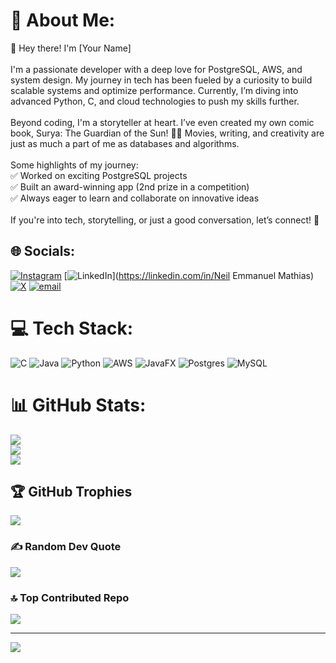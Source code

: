 # 💫 About Me:
👋 Hey there! I'm [Your Name]<br><br>I'm a passionate developer with a deep love for PostgreSQL, AWS, and system design. My journey in tech has been fueled by a curiosity to build scalable systems and optimize performance. Currently, I’m diving into advanced Python, C, and cloud technologies to push my skills further.<br><br>Beyond coding, I'm a storyteller at heart. I’ve even created my own comic book, Surya: The Guardian of the Sun! 🎨✨ Movies, writing, and creativity are just as much a part of me as databases and algorithms.<br><br>Some highlights of my journey:<br>✅ Worked on exciting PostgreSQL projects<br>✅ Built an award-winning app (2nd prize in a competition)<br>✅ Always eager to learn and collaborate on innovative ideas<br><br>If you're into tech, storytelling, or just a good conversation, let’s connect! 🚀


## 🌐 Socials:
[![Instagram](https://img.shields.io/badge/Instagram-%23E4405F.svg?logo=Instagram&logoColor=white)](https://instagram.com/_.n_.e_.i_.l_) [![LinkedIn](https://img.shields.io/badge/LinkedIn-%230077B5.svg?logo=linkedin&logoColor=white)](https://linkedin.com/in/Neil Emmanuel Mathias) [![X](https://img.shields.io/badge/X-black.svg?logo=X&logoColor=white)](https://x.com/neil75688278) [![email](https://img.shields.io/badge/Email-D14836?logo=gmail&logoColor=white)](mailto:mathiasneilemmanuel@gmail.com) 

# 💻 Tech Stack:
![C](https://img.shields.io/badge/c-%2300599C.svg?style=for-the-badge&logo=c&logoColor=white) ![Java](https://img.shields.io/badge/java-%23ED8B00.svg?style=for-the-badge&logo=openjdk&logoColor=white) ![Python](https://img.shields.io/badge/python-3670A0?style=for-the-badge&logo=python&logoColor=ffdd54) ![AWS](https://img.shields.io/badge/AWS-%23FF9900.svg?style=for-the-badge&logo=amazon-aws&logoColor=white) ![JavaFX](https://img.shields.io/badge/javafx-%23FF0000.svg?style=for-the-badge&logo=javafx&logoColor=white) ![Postgres](https://img.shields.io/badge/postgres-%23316192.svg?style=for-the-badge&logo=postgresql&logoColor=white) ![MySQL](https://img.shields.io/badge/mysql-4479A1.svg?style=for-the-badge&logo=mysql&logoColor=white)
# 📊 GitHub Stats:
![](https://github-readme-stats.vercel.app/api?username=Neil2813&theme=dark&hide_border=false&include_all_commits=false&count_private=false)<br/>
![](https://nirzak-streak-stats.vercel.app/?user=Neil2813&theme=dark&hide_border=false)<br/>
![](https://github-readme-stats.vercel.app/api/top-langs/?username=Neil2813&theme=dark&hide_border=false&include_all_commits=false&count_private=false&layout=compact)

## 🏆 GitHub Trophies
![](https://github-profile-trophy.vercel.app/?username=Neil2813&theme=radical&no-frame=false&no-bg=true&margin-w=4)

### ✍️ Random Dev Quote
![](https://quotes-github-readme.vercel.app/api?type=horizontal&theme=radical)

### 🔝 Top Contributed Repo
![](https://github-contributor-stats.vercel.app/api?username=Neil2813&limit=5&theme=gotham&combine_all_yearly_contributions=true)

---
[![](https://visitcount.itsvg.in/api?id=Neil2813&icon=0&color=0)](https://visitcount.itsvg.in)

<!-- Proudly created with GPRM ( https://gprm.itsvg.in ) -->
